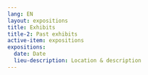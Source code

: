 ```yaml
---
lang: EN
layout: expositions
title: Exhibits
title-2: Past exhibits
active-item: expositions
expositions:
  date: Date
  lieu-description: Location & description
---
```

